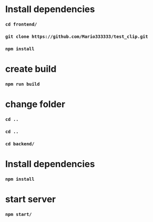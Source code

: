 # Install dependencies

### `cd frontend/`

### `git clone https://github.com/Mario333333/test_clip.git`

### `npm install`

# create build

### `npm run build`

# change folder

### `cd ..`

### `cd ..`

### `cd backend/`

# Install dependencies

### `npm install`

# start server

### `npm start/`
